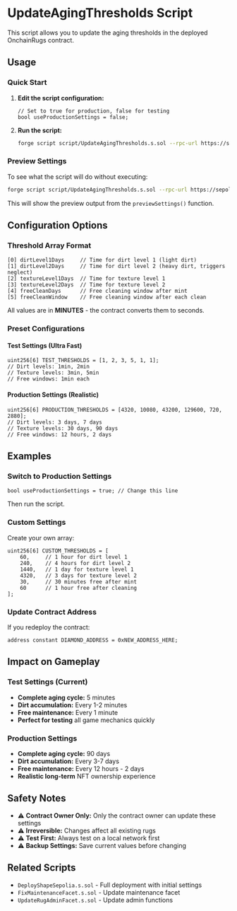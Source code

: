 # UpdateAgingThresholds Script

This script allows you to update the aging thresholds in the deployed OnchainRugs contract.

## Usage

### Quick Start

1. **Edit the script configuration:**
   ```solidity
   // Set to true for production, false for testing
   bool useProductionSettings = false;
   ```

2. **Run the script:**
   ```bash
   forge script script/UpdateAgingThresholds.s.sol --rpc-url https://sepolia.shape.network --broadcast
   ```

### Preview Settings

To see what the script will do without executing:

```bash
forge script script/UpdateAgingThresholds.s.sol --rpc-url https://sepolia.shape.network
```

This will show the preview output from the `previewSettings()` function.

## Configuration Options

### Threshold Array Format
```solidity
[0] dirtLevel1Days     // Time for dirt level 1 (light dirt)
[1] dirtLevel2Days     // Time for dirt level 2 (heavy dirt, triggers neglect)
[2] textureLevel1Days  // Time for texture level 1
[3] textureLevel2Days  // Time for texture level 2
[4] freeCleanDays      // Free cleaning window after mint
[5] freeCleanWindow    // Free cleaning window after each clean
```

All values are in **MINUTES** - the contract converts them to seconds.

### Preset Configurations

#### Test Settings (Ultra Fast)
```solidity
uint256[6] TEST_THRESHOLDS = [1, 2, 3, 5, 1, 1];
// Dirt levels: 1min, 2min
// Texture levels: 3min, 5min
// Free windows: 1min each
```

#### Production Settings (Realistic)
```solidity
uint256[6] PRODUCTION_THRESHOLDS = [4320, 10080, 43200, 129600, 720, 2880];
// Dirt levels: 3 days, 7 days
// Texture levels: 30 days, 90 days
// Free windows: 12 hours, 2 days
```

## Examples

### Switch to Production Settings
```solidity
bool useProductionSettings = true; // Change this line
```
Then run the script.

### Custom Settings
Create your own array:
```solidity
uint256[6] CUSTOM_THRESHOLDS = [
    60,     // 1 hour for dirt level 1
    240,    // 4 hours for dirt level 2
    1440,   // 1 day for texture level 1
    4320,   // 3 days for texture level 2
    30,     // 30 minutes free after mint
    60      // 1 hour free after cleaning
];
```

### Update Contract Address
If you redeploy the contract:
```solidity
address constant DIAMOND_ADDRESS = 0xNEW_ADDRESS_HERE;
```

## Impact on Gameplay

### Test Settings (Current)
- **Complete aging cycle:** 5 minutes
- **Dirt accumulation:** Every 1-2 minutes
- **Free maintenance:** Every 1 minute
- **Perfect for testing** all game mechanics quickly

### Production Settings
- **Complete aging cycle:** 90 days
- **Dirt accumulation:** Every 3-7 days
- **Free maintenance:** Every 12 hours - 2 days
- **Realistic long-term** NFT ownership experience

## Safety Notes

- ⚠️ **Contract Owner Only:** Only the contract owner can update these settings
- ⚠️ **Irreversible:** Changes affect all existing rugs
- ⚠️ **Test First:** Always test on a local network first
- ⚠️ **Backup Settings:** Save current values before changing

## Related Scripts

- `DeployShapeSepolia.s.sol` - Full deployment with initial settings
- `FixMaintenanceFacet.s.sol` - Update maintenance facet
- `UpdateRugAdminFacet.s.sol` - Update admin functions
